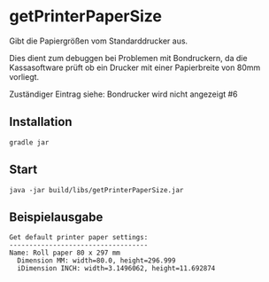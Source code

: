 # getPrinterPaperSize

Gibt die Papiergrößen vom Standarddrucker aus. 

Dies dient zum debuggen bei Problemen mit Bondruckern, da die Kassasoftware prüft ob ein Drucker mit einer Papierbreite von 80mm vorliegt.

Zuständiger Eintrag siehe: Bondrucker wird nicht angezeigt #6 

## Installation

    gradle jar

## Start

    java -jar build/libs/getPrinterPaperSize.jar 

## Beispielausgabe

    Get default printer paper settings:
    -----------------------------------
    Name: Roll paper 80 x 297 mm
      Dimension MM: width=80.0, height=296.999
      iDimension INCH: width=3.1496062, height=11.692874
